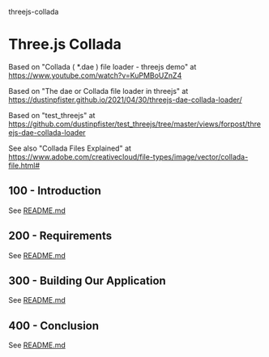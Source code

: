 threejs-collada
# Three.js Collada

Based on "Collada ( *.dae ) file loader - threejs demo" at https://www.youtube.com/watch?v=KuPMBoUZnZ4

Based on "The dae or Collada file loader in threejs" at https://dustinpfister.github.io/2021/04/30/threejs-dae-collada-loader/

Based on "test_threejs" at https://github.com/dustinpfister/test_threejs/tree/master/views/forpost/threejs-dae-collada-loader

See also "Collada Files Explained" at https://www.adobe.com/creativecloud/file-types/image/vector/collada-file.html#

## 100 - Introduction

See [README.md](./100/README.md)

## 200 - Requirements

See [README.md](./200/README.md)

## 300 - Building Our Application

See [README.md](./300/README.md)

## 400 - Conclusion

See [README.md](./400/README.md)
